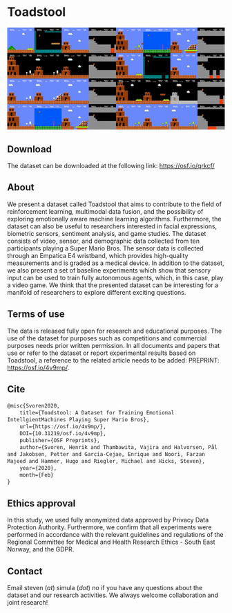 # Toadstool

![](https://raw.githubusercontent.com/simula/toadstool/master/static/images/banner.jpg?token=AD6YIMSF4CSNSQZKLDFBUPC6MIVU4)


## Download
The dataset can be downloaded at the following link: https://osf.io/qrkcf/

## About
We present a dataset called Toadstool that aims to contribute to the field of reinforcement learning, multimodal data fusion, and the possibility of exploring emotionally aware machine learning algorithms. Furthermore, the dataset can also be useful to researchers interested in facial expressions, biometric sensors, sentiment analysis, and game studies. The dataset consists of video, sensor, and demographic data collected from ten participants playing a Super Mario Bros. The sensor data is collected through an Empatica E4 wristband, which provides high-quality measurements and is graded as a medical device. In addition to the dataset, we also present a set of baseline experiments which show that sensory input can be used to train fully autonomous agents, which, in this case, play a video game. We think that the presented dataset can be interesting for a manifold of researchers to explore different exciting questions.

## Terms of use
The data is released fully open for research and educational purposes. The use of the dataset for purposes such as competitions and commercial purposes needs prior written permission. In all documents and papers that use or refer to the dataset or report experimental results based on Toadstool, a reference to the related article needs to be added: PREPRINT: https://osf.io/4v9mp/.

## Cite
```
@misc{Svoren2020,
    title={Toadstool: A Dataset for Training Emotional IntellgientMachines Playing Super Mario Bros},
    url={https://osf.io/4v9mp/},
    DOI={10.31219/osf.io/4v9mp},
    publisher={OSF Preprints},
    author={Svoren, Henrik and Thambawita, Vajira and Halvorsen, Pål and Jakobsen, Petter and Garcia-Cejae, Enrique and Noori, Farzan Majeed and Hammer, Hugo and Riegler, Michael and Hicks, Steven},
    year={2020},
    month={Feb}
}
```

## Ethics approval
In this study, we used fully anonymized data approved by Privacy Data Protection Authority. Furthermore, we confirm that all experiments were performed in accordance with the relevant guidelines and regulations of the Regional Committee for Medical and Health Research Ethics - South East Norway, and the GDPR.

## Contact
Email steven (_at_) simula (_dot_) no if you have any questions about the dataset and our research activities. We always welcome collaboration and joint research!
